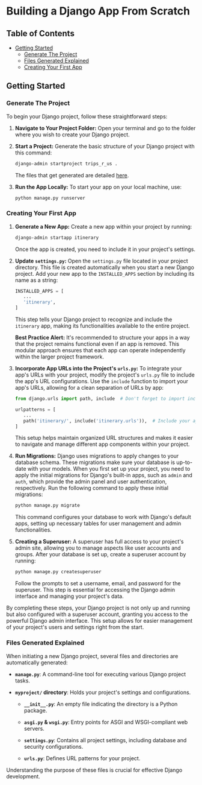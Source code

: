 # Building a Django App From Scratch

## Table of Contents

- [Getting Started](#getting-started)
  - [Generate The Project](#generate-the-project)
  - [Files Generated Explained](#files-generated-explained)
  - [Creating Your First App](#creating-your-first-app)

## Getting Started

### Generate The Project

To begin your Django project, follow these straightforward steps:

1. **Navigate to Your Project Folder:** Open your terminal and go to the folder where you wish to create your Django project.

2. **Start a Project:** Generate the basic structure of your Django project with this command:

   ```bash
   django-admin startproject trips_r_us .
   ```

   The files that get generated are detailed [here](#files-generated-explained).

3. **Run the App Locally:** To start your app on your local machine, use:
   ```bash
   python manage.py runserver
   ```

### Creating Your First App

1. **Generate a New App:** Create a new app within your project by running:

   ```bash
   django-admin startapp itinerary
   ```

   Once the app is created, you need to include it in your project's settings.

2. **Update `settings.py`:** Open the `settings.py` file located in your project directory. This file is created automatically when you start a new Django project. Add your new app to the `INSTALLED_APPS` section by including its name as a string:

   ```python
   INSTALLED_APPS = [
      ...
      'itinerary',
   ]
   ```

   This step tells your Django project to recognize and include the `itinerary` app, making its functionalities available to the entire project.

   **Best Practice Alert:** It's recommended to structure your apps in a way that the project remains functional even if an app is removed. This modular approach ensures that each app can operate independently within the larger project framework.

3. **Incorporate App URLs into the Project's `urls.py`:** To integrate your app's URLs with your project, modify the project's `urls.py` file to include the app's URL configurations. Use the `include` function to import your app's URLs, allowing for a clean separation of URLs by app:

   ```python
   from django.urls import path, include  # Don't forget to import include

   urlpatterns = [
      ...
      path('itinerary/', include('itinerary.urls')),  # Include your app's URLs
   ]
   ```

   This setup helps maintain organized URL structures and makes it easier to navigate and manage different app components within your project.

4. **Run Migrations:**
   Django uses migrations to apply changes to your database schema. These migrations make sure your database is up-to-date with your models. When you first set up your project, you need to apply the initial migrations for Django's built-in apps, such as `admin` and `auth`, which provide the admin panel and user authentication, respectively. Run the following command to apply these initial migrations:

   ```python
   python manage.py migrate
   ```

   This command configures your database to work with Django's default apps, setting up necessary tables for user management and admin functionalities.

5. **Creating a Superuser:**
   A superuser has full access to your project's admin site, allowing you to manage aspects like user accounts and groups. After your database is set up, create a superuser account by running:
   ```python
   python manage.py createsuperuser
   ```
   Follow the prompts to set a username, email, and password for the superuser. This step is essential for accessing the Django admin interface and managing your project's data.

By completing these steps, your Django project is not only up and running but also configured with a superuser account, granting you access to the powerful Django admin interface. This setup allows for easier management of your project's users and settings right from the start.

### Files Generated Explained

When initiating a new Django project, several files and directories are automatically generated:

- **`manage.py`**: A command-line tool for executing various Django project tasks.

- **`myproject/` directory**: Holds your project's settings and configurations.

  - **`__init__.py`**: An empty file indicating the directory is a Python package.

  - **`asgi.py` & `wsgi.py`**: Entry points for ASGI and WSGI-compliant web servers.

  - **`settings.py`**: Contains all project settings, including database and security configurations.

  - **`urls.py`**: Defines URL patterns for your project.

Understanding the purpose of these files is crucial for effective Django development.
